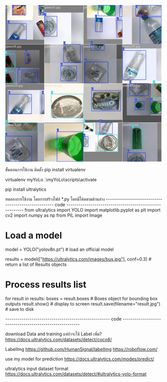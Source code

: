<img src="video-test/train_batch1.jpg" alt="ผลการเทรน" width="500"/>


ขั้นตอนการใช้งาน
ติดตั้ง pip install virtualenv

virtualenv myYoLo
.\myYoLo\scripts\activate

pip install ultralytics

ทดลองการใช้งาน โดยการสร้างไฟล์ *.py โดยมีโค้ดตามด้านล่าง
---------------------------------------------------- code --------------------------------------------------------
from ultralytics import YOLO
import matplotlib.pyplot as plt
import cv2
import numpy as np
from PIL import Image

# Load a model
model = YOLO("yolov8n.pt")  # load an official model

results = model(["https://ultralytics.com/images/bus.jpg"], conf=0.3)  # return a list of Results objects

# Process results list
for result in results:
    boxes = result.boxes  # Boxes object for bounding box outputs
    result.show()  # display to screen
    result.save(filename="result.jpg")  # save to disk

---------------------------------------------------- code --------------------------------------------------------

download Data and training แต่ถ้าจะใช้ Label เพิ่ม?
https://docs.ultralytics.com/datasets/detect/coco8/

LabelImg
https://github.com/HumanSignal/labelImg
https://roboflow.com/

use my model for prediction
https://docs.ultralytics.com/modes/predict/

ultralytics input dataset format
https://docs.ultralytics.com/datasets/detect/#ultralytics-yolo-format


